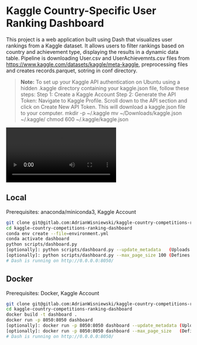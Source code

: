 # Kaggle Country-Specific User Ranking Dashboard

This project is a web application built using Dash that visualizes user rankings from a Kaggle dataset. It allows users to filter rankings based on country and achievement type, displaying the results in a dynamic data table.
Pipeline is downloading User.csv and UserAchievemnts.csv files from https://www.kaggle.com/datasets/kaggle/meta-kaggle, preprocessing files and creates records.parquet, sotring in conf directory.

> **Note:** To set up your Kaggle API authentication on Ubuntu using a hidden .kaggle directory containing your kaggle.json file, follow these steps:
> Step 1: Create a Kaggle Account
> Step 2: Generate the API Token: Navigate to Kaggle Profile. Scroll down to the API section and click on Create New API Token. This will download a kaggle.json file to your computer.
> mkdir -p ~/.kaggle
> mv ~/Downloads/kaggle.json ~/.kaggle/
> chmod 600 ~/.kaggle/kaggle.json

![](./gifs/dashboard.mp4)

## Local
Prerequisites: anaconda/miniconda3, Kaggle Account

```bash
git clone git@gitlab.com:AdrianWisniewski/kaggle-country-competitions-ranking-dashboard.git
cd kaggle-country-competitions-ranking-dashboard
conda env create --file=environment.yml
conda activate dashboard
python scripts/dashboard.py
[optionally]: python scripts/dashboard.py --update_metadata   (Uploads latest kaggle meta-data dataset.)
[optionally]: python scripts/dashboard.py --max_page_size 100 (Defines max number of rows in rendered table.)
# Dash is running on http://0.0.0.0:8050/
```

## Docker
Prerequisites: Docker, Kaggle Account

```bash
git clone git@gitlab.com:AdrianWisniewski/kaggle-country-competitions-ranking-dashboard.git
cd kaggle-country-competitions-ranking-dashboard
docker build -t dashboard .
docker run -p 8050:8050 dashboard
[optionally]: docker run -p 8050:8050 dashboard --update_metadata (Uploads latest kaggle meta-data dataset)
[optionally]: docker run -p 8050:8050 dashboard --max_page_size   (Defines max number of rows in rendered table.)
# Dash is running on http://0.0.0.0:8050/
```